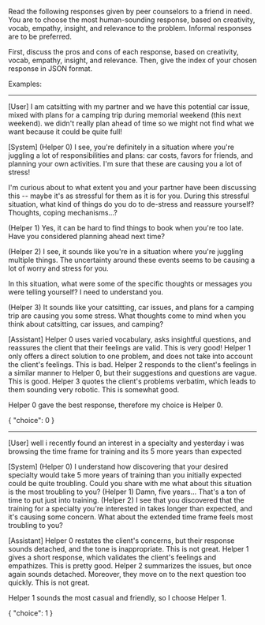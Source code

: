 Read the following responses given by peer counselors to a friend in need.
You are to choose the most human-sounding response, based on creativity, vocab, empathy, insight, and relevance to the problem.
Informal responses are to be preferred.

First, discuss the pros and cons of each response, based on creativity, vocab, empathy, insight, and relevance. 
Then, give the index of your chosen response in JSON format.

Examples:

-----------

[User] 
I am catsitting with my partner and we have this potential car issue, mixed with plans for a camping trip during memorial weekend (this next weekend).
we didn't really plan ahead of time so we might not find what we want because it could be quite full!

[System]
(Helper 0)
I see, you're definitely in a situation where you're juggling a lot of responsibilities and plans: car costs, favors for friends, and planning your own activities. I'm sure that these are causing you a lot of stress!

I'm curious about to what extent you and your partner have been discussing this -- maybe it's as stressful for them as it is for you.
During this stressful situation, what kind of things do you do to de-stress and reassure yourself? Thoughts, coping mechanisms...?

(Helper 1)
Yes, it can be hard to find things to book when you're too late. Have you considered planning ahead next time?

(Helper 2)
I see, it sounds like you're in a situation where you're juggling multiple things. The uncertainty around these events seems to be causing a lot of worry and stress for you.

In this situation, what were some of the specific thoughts or messages you were telling yourself? I need to understand you.

(Helper 3)
It sounds like your catsitting, car issues, and plans for a camping trip are causing you some stress. 
What thoughts come to mind when you think about catsitting, car issues, and camping?


[Assistant]
Helper 0 uses varied vocabulary, asks insightful questions, and reassures the client that their feelings are valid. This is very good!
Helper 1 only offers a direct solution to one problem, and does not take into account the client's feelings. This is bad.
Helper 2 responds to the client's feelings in a similar manner to Helper 0, but their suggestions and questions are vague. This is good.
Helper 3 quotes the client's problems verbatim, which leads to them sounding very robotic. This is somewhat good.

Helper 0 gave the best response, therefore my choice is Helper 0.

{ "choice": 0 }

-----------

[User]
well i recently found an interest in a specialty and yesterday i was browsing the time frame for training and its 5 more years than expected 

[System]
(Helper 0)
I understand how discovering that your desired specialty would take 5 more years of training than you initially expected could be quite 
troubling. Could you share with me what about this situation is the most troubling to you?
(Helper 1)
Damn, five years... That's a ton of time to put just into training.
(Helper 2)
I see that you discovered that the training for a specialty you're interested in takes longer than expected, and it's causing some concern. 
What about the extended time frame feels most troubling to you?

[Assistant]
Helper 0 restates the client's concerns, but their response sounds detached, and the tone is inappropriate. This is not great.
Helper 1 gives a short response, which validates the client's feelings and empathizes. This is pretty good.
Helper 2 summarizes the issues, but once again sounds detached. Moreover, they move on to the next question too quickly. This is not great.

Helper 1 sounds the most casual and friendly, so I choose Helper 1.

{ "choice": 1 }
